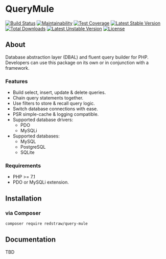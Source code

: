 # QueryMule

[![Build Status](https://travis-ci.org/redstraw/query-mule.svg?branch=master)](https://travis-ci.org/redstraw/query-mule)
[![Maintainability](https://api.codeclimate.com/v1/badges/407b96ee7766eb73ba22/maintainability)](https://codeclimate.com/github/redstraw/query-mule/maintainability)
[![Test Coverage](https://api.codeclimate.com/v1/badges/407b96ee7766eb73ba22/test_coverage)](https://codeclimate.com/github/redstraw/query-mule/test_coverage)
[![Latest Stable Version](https://poser.pugx.org/redstraw/query-mule/v/stable)](https://packagist.org/packages/redstraw/query-mule)
[![Total Downloads](https://poser.pugx.org/redstraw/query-mule/downloads)](https://packagist.org/packages/redstraw/query-mule)
[![Latest Unstable Version](https://poser.pugx.org/redstraw/query-mule/v/unstable)](https://packagist.org/packages/redstraw/query-mule)
[![License](https://poser.pugx.org/redstraw/query-mule/license)](https://packagist.org/packages/redstraw/query-mule)

## About
Database abstraction layer (DBAL) and fluent query builder for PHP. Developers can use this package on its own or in conjunction with a framework.

### Features
* Build select, insert, update & delete queries. 
* Chain query statements together.
* Use filters to store & recall query logic. 
* Switch database connections with ease.
* PSR simple-cache & logging compatible.
* Supported database drivers: 
    * PDO
    * MySQLi
* Supported databases: 
    * MySQL
    * PostgreSQL
    * SQLite

### Requirements
* PHP >= 7.1
* PDO or MySQLi extension.

## Installation

### via Composer
```bash
composer require redstraw/query-mule
```

## Documentation
TBD
